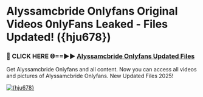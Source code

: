# Alyssamcbride Onlyfans Original Videos 0nlyFans Leaked - Files Updated! ({hju678})

<h3>🔴 CLICK HERE 🌐==►► <a href="https://tinyurl.com/ms9xzufz" rel="nofollow">Alyssamcbride Onlyfans Updated Files</a></h3>

Get Alyssamcbride Onlyfans and all content. Now you can access all videos and pictures of Alyssamcbride Onlyfans. New Updated Files 2025!

[![{hju678}](https://i.imgur.com/PQ7UWWw.gif)](https://tinyurl.com/ms9xzufz)